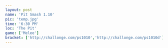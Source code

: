 ```yaml
---
layout: post
name: 'Pit Smash 1.10'
pic: 'temp.jpg'
time: '6:30 PM'
loc: 'The Pit'
game: ['Melee']
bracket: ['http://challonge.com/ps1010','http://challonge.com/ps1010d']
---
```

